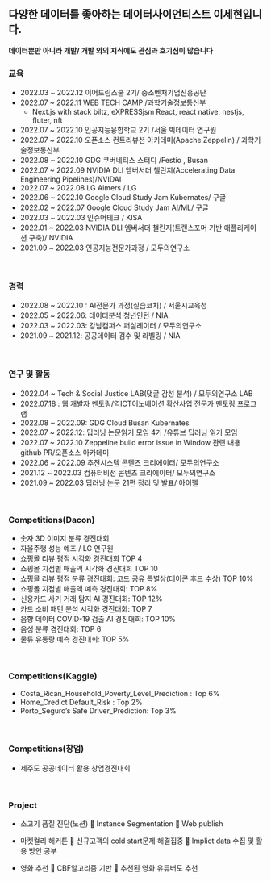 ## 다양한 데이터를 좋아하는 데이터사이언티스트 이세현입니다.
**데이터뿐만 아니라 개발/ 개발 외의 지식에도 관심과 호기심이 많습니다**

### 교육

-	2022.03 ~ 2022.12   이어드림스쿨 2기/ 중소벤처기업진흥공단
- 2022.07 ~ 2022.11   WEB TECH CAMP /과학기술정보통신부
    - Next.js with stack biltz, eXPRESSjsm React, react native, nestjs, fluter, nft
-	2022.07 ~ 2022.10   인공지능융합학교 2기 /서울 빅데이터 연구원
-	2022.07 ~ 2022.10   오픈소스 컨트리뷰션 아카데미(Apache Zeppelin) / 과학기술정보통신부
- 2022.08 ~ 2022.10   GDG 쿠버네티스 스터디 /Festio , Busan
-	2022.07 ~ 2022.09   NVIDIA DLI 엠버서더 챌린지(Accelerating Data Engineering Pipelines)/NVIDAI
-	2022.07 ~ 2022.08   LG Aimers / LG
-	2022.06 ~ 2022.10   Google Cloud Study Jam Kubernates/ 구글
-	2022.02 ~ 2022.07   Google Cloud Study Jam AI/ML/ 구글
- 2022.03 ~ 2022.03   인슈어테크 / KISA
-	2022.01 ~ 2022.03   NVIDIA DLI 엠버서더 챌린지(트랜스포머 기반 애플리케이션 구축)/ NVIDIA
-	2021.09 ~ 2022.03   인공지능전문가과정  / 모두의연구소

<br>

### 경력

-	2022.08 ~ 2022.10 :  AI전문가 과정(실습코치) / 서울시교육청
-	2022.05 ~ 2022.06:  데이터분석 청년인턴 / NIA
-	2022.03 ~ 2022.03:  강남캠퍼스 퍼실레이터 / 모두의연구소
-	2021.09 ~ 2021.12:  공공데이터 검수 및 라벨링 / NIA

<br>

### 연구 및 활동

-	2022.04 ~ Tech & Social Justice LAB(댓글 감성 분석) / 모두의연구소 LAB
-	2022.07.18 : 웹 개발자 멘토링/역ICT이노베이션 확산사업 전문가 멘토링 프로그램
-	2022.08 ~ 2022.09: GDG Cloud Busan Kubernates
-	2022.07 ~ 2022.12: 딥러닝 논문읽기 모임 4기 /유튜브 딥러닝 읽기 모임
-	2022.07 ~ 2022.10 Zeppeline build error issue in Window 관련 내용 github PR/오픈소스 아카데미
-	2022.06 ~ 2022.09 추천시스템 콘텐츠 크리에이터/ 모두의연구소
-	2021.12 ~ 2022.03 컴퓨터비전 콘텐츠 크리에이터/ 모두의연구소
-	2021.09 ~ 2022.03 딥러닝 논문 21편 정리 및 발표/ 아이펠 

<br>

### Competitions(Dacon)

- 숫자 3D 이미지 분류 경진대회
- 자율주행 성능 예츠 / LG 연구원
- 쇼핑몰 리뷰 평점 시각화 경진대회 TOP 4
- 쇼핑몰 지점별 매출액 시각화 경진대회 TOP 10
-	쇼핑몰 리뷰 평점 분류 경진대회: 코드 공유 특별상(데이콘 후드 수상) TOP 10%
-	쇼핑몰 지점별 매출액 예측 경진대회: TOP 8%
-	신용카드 사기 거래 탐지 AI 경진대회: TOP 12%
-	카드 소비 패턴 분석 시각화 경진대회: TOP 7
-	음향 데이터 COVID-19 검출 AI 경진대회: TOP 10%
-	음성 분류 경진대회: TOP 6
-	물류 유통량 예측 경진대회: TOP 5%

<br>

### Competitions(Kaggle)

-	Costa_Rican_Household_Poverty_Level_Prediction : Top 6%
-	Home_Credict Default_Risk : Top 2%
-	Porto_Seguro’s Safe Driver_Prediction: Top 3%

<br>

### Competitions(창업)

-	제주도 공공데이터 활용 창업경진대회

<br>

### Project

-	소고기 품질 진단(노션)
	Instance Segmentation
	Web publish

-	마켓컬리 해커톤
	신규고객의 cold start문제 해결집중
	Implict data 수집 및 활용 방안 공부

-	영화 추천
	CBF알고리즘 기반
	추천된 영화 유튜버도 추천
